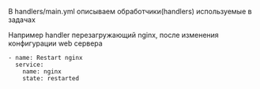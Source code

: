 В handlers/main.yml описываем обработчики(handlers) используемые в задачах

Например handler перезагружающий nginx, после изменения конфигурации web сервера
```
- name: Restart nginx
  service:
    name: nginx
    state: restarted
```
